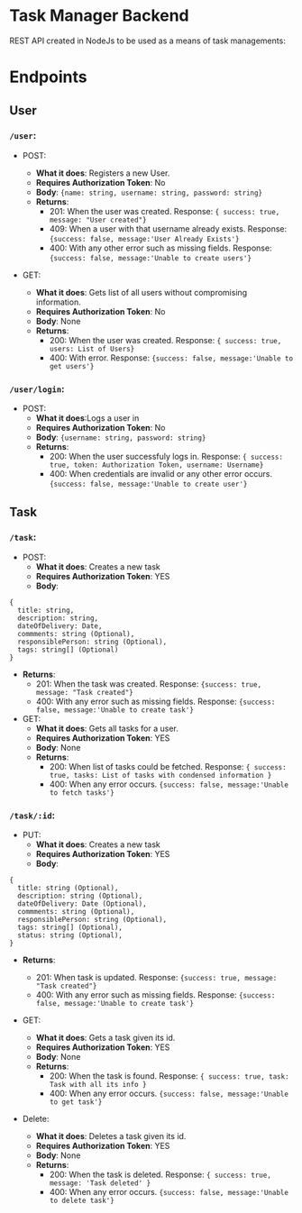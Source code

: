 # Task Manager Backend

REST API created in NodeJs to be used as a means of task managements:

# Endpoints

## User

### `/user`:
- POST: 
  - **What it does**: Registers a new User.
  - **Requires Authorization Token**: No
  - **Body**: `{name: string, username: string, password: string}`
  - **Returns**:
    - 201: When the user was created. Response: `{ success: true, message: "User created"}` 
    - 409: When a user with that username already exists. Response: `{success: false, message:'User Already Exists'}`
    - 400: With any other error such as missing fields. Response: `{success: false, message:'Unable to create users'}`

- GET: 
  - **What it does**: Gets list of all users  without compromising information.
  - **Requires Authorization Token**: No
  - **Body**: None
  - **Returns**:
    - 200: When the user was created. Response: `{ success: true, users: List of Users}` 
    - 400: With error. Response: `{success: false, message:'Unable to get users'}`
  
### `/user/login`:
- POST: 
  - **What it does**:Logs a user in
  - **Requires Authorization Token**: No
  - **Body**: `{username: string, password: string}`
  - **Returns**:
    - 200: When the user successfuly logs in. Response: `{ success: true, token: Authorization Token, username: Username}` 
    - 400: When credentials are invalid or any other error occurs. `{success: false, message:'Unable to create user'}`

## Task

### `/task`:
- POST: 
  - **What it does**: Creates a new task
  - **Requires Authorization Token**: YES
  - **Body**:  
``` 
{ 
  title: string, 
  description: string, 
  dateOfDelivery: Date, 
  commments: string (Optional), 
  responsiblePerson: string (Optional),
  tags: string[] (Optional)
} 
 ```
  - **Returns**:
    - 201: When the task was created. Response: ` {success: true, message: "Task created"} ` 
    - 400: With any error such as missing fields. Response: ` {success: false, message:'Unable to create task'} `
- GET: 
  - **What it does**: Gets all tasks for a user.
  - **Requires Authorization Token**: YES
  - **Body**: None
  - **Returns**:
    - 200: When list of tasks could be fetched. Response: `{ success: true, tasks: List of tasks with condensed information }` 
    - 400: When any  error occurs. `{success: false, message:'Unable to fetch tasks'}`

### `/task/:id`:
- PUT: 
  - **What it does**: Creates a new task
  - **Requires Authorization Token**: YES
  - **Body**:  
``` 
{ 
  title: string (Optional), 
  description: string (Optional), 
  dateOfDelivery: Date (Optional), 
  commments: string (Optional), 
  responsiblePerson: string (Optional),
  tags: string[] (Optional),
  status: string (Optional),
} 
 ```
  - **Returns**:
    - 201: When task is updated. Response: ` {success: true, message: "Task created"} ` 
    - 400: With any error such as missing fields. Response: ` {success: false, message:'Unable to create task'} `

- GET: 
  - **What it does**: Gets a task given its id.
  - **Requires Authorization Token**: YES
  - **Body**: None
  - **Returns**:
    - 200: When the task is found.  Response: `{ success: true, task: Task with all its info }` 
    - 400: When any  error occurs. `{success: false, message:'Unable to get task'}`

- Delete: 
  - **What it does**: Deletes a task given its id.
  - **Requires Authorization Token**: YES
  - **Body**: None
  - **Returns**:
    - 200: When the task is deleted.  Response: `{ success: true, message: 'Task deleted' }` 
    - 400: When any error occurs. `{success: false, message:'Unable to delete task'}`

